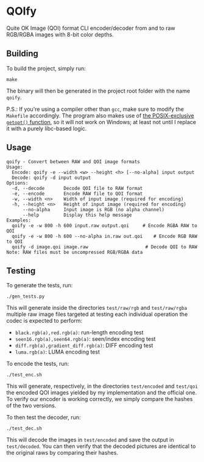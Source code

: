 # QOIfy

Quite OK Image (QOI) format CLI encoder/decoder from and to raw RGB/RGBA images with 8-bit color depths.

## Building
To build the project, simply run:
```
make
```
The binary will then be generated in the project root folder with the name `qoify`.

P.S.: If you're using a compiler other than `gcc`, make sure to modify the `Makefile` accordingly. The program also makes use of [the POSIX-exclusive `getopt()` function](https://man7.org/linux/man-pages/man3/getopt.3.html), so it will not work on Windows; at least not until I replace it with a purely libc-based logic.

## Usage
```
qoify - Convert between RAW and QOI image formats
Usage:
  Encode: qoify -e --width <w> --height <h> [--no-alpha] input output
  Decode: qoify -d input output
Options:
  -d, --decode       Decode QOI file to RAW format
  -e, --encode       Encode RAW file to QOI format
  -w, --width <n>    Width of input image (required for encoding)
  -h, --height <n>   Height of input image (required for encoding)
      --no-alpha     Input image is RGB (no alpha channel)
      --help         Display this help message
Examples:
  qoify -e -w 800 -h 600 input.raw output.qoi     # Encode RGBA RAW to QOI
  qoify -e -w 800 -h 600 --no-alpha in.raw out.qoi    # Encode RGB RAW to QOI
  qoify -d image.qoi image.raw                     # Decode QOI to RAW
Note: RAW files must be uncompressed RGB/RGBA data
```

## Testing
To generate the tests, run:
```
./gen_tests.py
```

This will generate inside the directories `test/raw/rgb` and `test/raw/rgba` multiple raw image files targeted at testing each individual operation the codec is expected to perform:
- `black.rgb(a),red.rgb(a)`: run-length encoding test
- `seen16.rgb(a),seen64.rgb(a)`: seen/index encoding test
- `diff.rgb(a),gradient_diff.rgb(a)`: DIFF encoding test
- `luma.rgb(a)`: LUMA encoding test

To encode the tests, run:
```
./test_enc.sh
```

This will generate, respectively, in the directories `test/encoded` and `test/qoi` the encoded QOI images yielded by my implementation and the official one. To verify our encoder is working correctly, we simply compare the hashes of the two versions.

To then test the decoder, run:
```
./test_dec.sh
```

This will decode the images in `test/encoded` and save the output in `test/decoded`. You can then verify that the decoded pictures are identical to the original raws by comparing their hashes.

